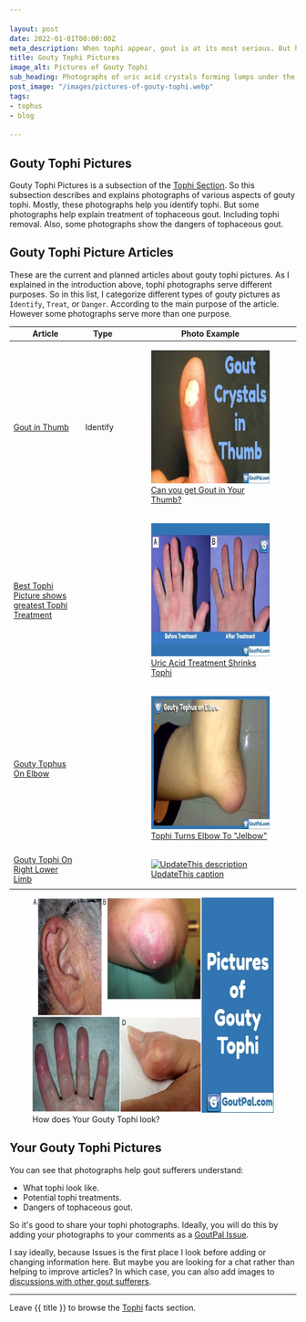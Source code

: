 ```yaml
---

layout: post
date: 2022-01-01T00:00:00Z
meta_description: When tophi appear, gout is at its most serious. But how to recognize tophaceous gout? See these gouty tophi pictures to help check your symptoms.
title: Gouty Tophi Pictures
image_alt: Pictures of Gouty Tophi
sub_heading: Photographs of uric acid crystals forming lumps under the skin. Also in other soft tissues of tophaceous gout sufferers.
post_image: "/images/pictures-of-gouty-tophi.webp"
tags:
- tophus
- blog

---
```


<h2 id="intro">Gouty Tophi Pictures</h2>
Gouty Tophi Pictures is a subsection of the <a href="/tophi/">Tophi Section</a>. So this subsection describes and explains photographs of various aspects of gouty tophi. Mostly, these photographs help you identify tophi. But some photographs help explain treatment of tophaceous gout. Including tophi removal. Also, some photographs show the dangers of tophaceous gout.

<h2 id="list">Gouty Tophi Picture Articles</h2>

These are the current and planned articles about gouty tophi pictures. As I explained in the introduction above, tophi photographs serve different purposes. So in this list, I categorize different types of gouty pictures as `Identify`, `Treat`, or `Danger`. According to the main purpose of the article. However some photographs serve more than one purpose.
 
<table id="list" style="width: 100%;">
	<thead>
		<tr>
			<th style="width: 25%;">Article</th>
			<th style="width: 15%;">Type</th>
			<th style="width: 60%;">Photo Example</th>
		</tr>
	</thead>
	<tbody>
		<tr id="thumb">
			<td><a href="/gout-symptoms/thumb-tophi/">Gout in Thumb</a></td>
			<td>Identify</td>
			<td><a href="/gout-symptoms/thumb-tophi/"><figure class="inner">
<img src="/images/gout-crystals-in-the-thumb-377.webp" alt="Gout Crystals In The Thumb"  width="377" height="233">
  <figcaption>Can you get Gout in Your Thumb?</figcaption>
</figure></a></td>
		</tr>
		<tr id="best">
			<td><a href="/3408/best-tophi-picture/">Best Tophi Picture shows greatest Tophi Treatment</a></td>
			<td></td>
			<td><a href="/3408/best-tophi-picture/"><figure class="inner">
<img src="/images/tophi-removal-without-surgery-377.webp" alt="Tophi Removal Without Surgery"  width="377" height="233">
  <figcaption>Uric Acid Treatment Shrinks Tophi</figcaption>
</figure></a></td>
		</tr>
		<tr id="elbow">
			<td><a href="/gout-symptoms/tophi/widespread-painless-tophi/gouty-tophus-on-elbow/">Gouty Tophus On Elbow</a></td>
			<td></td>
			<td><a href="/gout-symptoms/tophi/widespread-painless-tophi/gouty-tophus-on-elbow/"><figure class="inner">
<img src="/images/gouty-tophus-on-elbow-377.webp" alt="Gouty Tophus On Elbow Photograph"  width="377" height="233">
  <figcaption>Tophi Turns Elbow To "Jelbow"</figcaption>
</figure></a></td>
		</tr>
		<tr id="limb">
			<td><a href="/gout-symptoms/tophi/widespread-painless-tophi/gouty-tophi-on-right-lower-limb/">Gouty Tophi On Right Lower Limb</a></td>
			<td></td>
			<td><a href="/gout-symptoms/tophi/widespread-painless-tophi/gouty-tophi-on-right-lower-limb/"><figure class="inner">
<img src="/images/UpdateThis.webp" alt="UpdateThis description"  width="377" height="233">
  <figcaption>UpdateThis caption</figcaption>
</figure></a></td>
		</tr>
	</tbody>
</table>

<figure class="inner">
<img src="/images/pictures-of-gouty-tophi.webp" alt="Pictures of Gouty Tophi"  width="610" height="377">
  <figcaption>How does Your Gouty Tophi look?</figcaption>
</figure>

<h2 id="next">Your Gouty Tophi Pictures</h2>
You can see that photographs help gout sufferers understand:

- What tophi look like.
- Potential tophi treatments.
- Dangers of tophaceous gout.

So it's good to share your tophi photographs. Ideally, you will do this by adding your photographs to your comments as a <a href="{{ site.social_links.github }}issues">GoutPal Issue</a>. 

I say ideally, because Issues is the first place I look before adding or changing information here. But maybe you are looking for a chat rather than helping to improve articles? In which case, you can also add images to <a href="{{ site.social_links.github }}discussions">discussions with other gout sufferers</a>.

***

Leave {{ title }} to browse the <a href="/tophi">Tophi</a> facts section.
